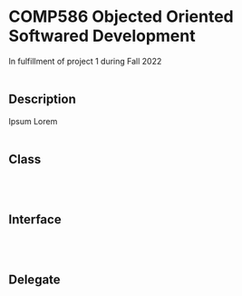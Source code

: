 # COMP586 Objected Oriented Softwared Development
In fulfillment of project 1 during Fall 2022
<br><br>
## Description
Ipsum Lorem
<br><br>
## Class
<br><br>
## Interface
<br><br>
## Delegate
<br><br>
